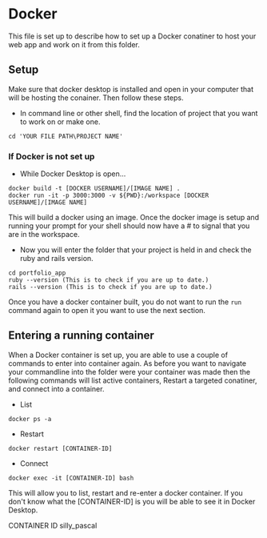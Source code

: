 # Docker
This file is set up to describe how to set up a Docker conatiner to host your web app and work on it from this folder.

## Setup
Make sure that docker desktop is installed and open in your computer that will be hosting the conainer. Then follow these steps.

- In command line or other shell, find the location of project that you want to work on or make one.
```
cd 'YOUR FILE PATH\PROJECT NAME'
```

### If Docker is not set up
- While Docker Desktop is open...
```
docker build -t [DOCKER USERNAME]/[IMAGE NAME] .
docker run -it -p 3000:3000 -v ${PWD}:/workspace [DOCKER USERNAME]/[IMAGE NAME]
```
This will build a docker using an image. Once the docker image is setup and running your prompt for your shell should now have a # to signal that you are in the workspace. 

- Now you will enter the folder that your project is held in and check the ruby and rails version.
```
cd portfolio_app
ruby --version (This is to check if you are up to date.)
rails --version (This is to check if you are up to date.)
```
Once you have a docker container built, you do not want to run the `run` command again to open it you want to use the next section.

## Entering a running container
When a Docker container is set up, you are able to use a couple of commands to enter into container again. As before you want to navigate your commandline into the folder were your container was made then the following commands will list active containers, Restart a targeted conatiner, and connect into a container.
- List
```
docker ps -a
```
- Restart
```
docker restart [CONTAINER-ID]
```
- Connect
```
docker exec -it [CONTAINER-ID] bash
```
This will allow you to list, restart and re-enter a docker container. If you don't know what the [CONTAINER-ID] is you will be able to see it in Docker Desktop.

CONTAINER ID silly_pascal